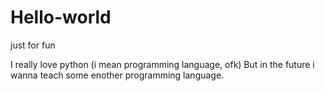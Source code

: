 # Hello-world
just for fun

I really love python (i mean programming language, ofk)
But in the future i wanna teach some enother programming language.
